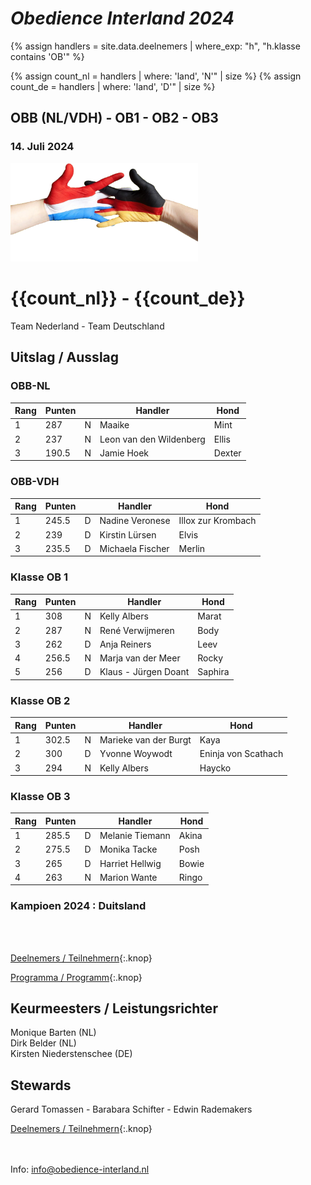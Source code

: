 
# *Obedience Interland 2024*

{% assign handlers = site.data.deelnemers | where_exp: "h", "h.klasse contains 'OB'" %}

{% assign count_nl = handlers | where: 'land', 'N'" | size %}
{% assign count_de = handlers | where: 'land', 'D'" | size %}

## OBB (NL/VDH) - OB1 - OB2 - OB3

### 14. Juli 2024

<img src="images/dutch-german-t.png" width="300">


<h1>{{count_nl}} - {{count_de}}</h1>
Team Nederland - Team Deutschland
<br/>

## Uitslag / Ausslag
### OBB-NL

| Rang | Punten |  | Handler | Hond |
|-|-|-|-|-|
| 1 | 287 | N | Maaike | Mint |
| 2 | 237 | N | Leon van den Wildenberg | Ellis |
| 3 |190.5| N | Jamie Hoek | Dexter |

### OBB-VDH

| Rang | Punten |  | Handler | Hond |
|-|-|-|-|-|
| 1 |245.5| D | Nadine Veronese | Illox zur Krombach |
| 2 | 239 | D | Kirstin Lürsen | Elvis |
| 3 |235.5| D | Michaela Fischer | Merlin |

### Klasse OB 1

| Rang | Punten |  | Handler | Hond |
|-|-|-|-|-|
| 1 | 308 | N | Kelly Albers | Marat |
| 2 | 287 | N | René Verwijmeren | Body |
| 3 | 262 | D | Anja Reiners | Leev |
| 4 |256.5| N | Marja van der Meer | Rocky |
| 5 | 256 | D | Klaus - Jürgen Doant | Saphira |

### Klasse OB 2

| Rang | Punten |  | Handler | Hond |
|-|-|-|-|-|
| 1 |302.5| N | Marieke van der Burgt | Kaya |
| 2 | 300 | D | Yvonne Woywodt | Eninja von Scathach |
| 3 | 294 | N | Kelly Albers | Haycko |

### Klasse OB 3

| Rang | Punten |  | Handler | Hond |
|-|-|-|-|-|
| 1 |285.5| D |Melanie Tiemann | Akina |
| 2 |275.5| D |Monika Tacke    | Posh  |
| 3 | 265 | D |Harriet Hellwig | Bowie |
| 4 | 263 | N |Marion Wante    | Ringo |

### Kampioen 2024 : Duitsland
<br/>

<br>

[Deelnemers / Teilnehmern](deelnemers){:.knop}

[Programma / Programm](programma){:.knop}

## Keurmeesters / Leistungsrichter
Monique&nbsp;Barten (NL)<br>
Dirk&nbsp;Belder (NL)<br>
Kirsten&nbsp;Niederstenschee (DE)

## Stewards
Gerard&nbsp;Tomassen - Barabara&nbsp;Schifter - Edwin&nbsp;Rademakers


[Deelnemers / Teilnehmern](deelnemers){:.knop}


<br><br>
Info:  <info@obedience-interland.nl>
